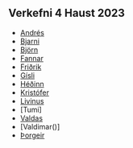 ## Verkefni 4 Haust 2023

- [Andrés]()
- [Bjarni](https://bjarni123.github.io/Vidmotsforritun_verkefni4/fyrriPartur/)
- [Björn]()
- [Fannar]()
- [Friðrik]()
- [Gísli]()
- [Héðinn]()
- [Kristófer]()
- [Livinus]()
- [Tumi]
- [Valdas]()
- [Valdimar()]
- [Þorgeir]()
